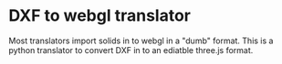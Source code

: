 # DXF to webgl translator

Most translators import solids in to webgl in a "dumb" format. This is a python translator to convert DXF in to an ediatble three.js format.